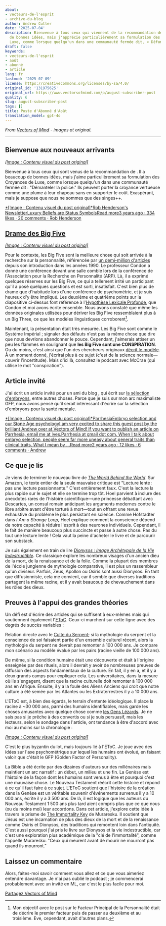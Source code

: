 ```yaml
---
about:
- vecteurs-de-l'esprit
- archive-du-blog
author: Andrew Cutler
date: '2025-07-04'
description: Bienvenue à tous ceux qui viennent de la recommandation de. Il a beaucoup
  de bonnes idées, mais j'apprécie particulièrement sa formulation des Croyances de
  Luxe, comme lorsque quelqu'un dans une communauté fermée dit, « Défunder la pol...
draft: false
keywords:
- vecteurs-de-l'esprit
- août
- abonné
- article
lang: fr
lastmod: '2025-07-09'
license: https://creativecommons.org/licenses/by-sa/4.0/
original_id: '131975625'
original_url: https://www.vectorsofmind.com/p/august-subscriber-post
quality: 6
slug: august-subscriber-post
tags: []
title: Poste d'Abonné d'Août
translation_model: gpt-4o
---
```


*From [Vectors of Mind](https://www.vectorsofmind.com/p/august-subscriber-post) - images at original.*

---

## Bienvenue aux nouveaux arrivants


[*[Image : Contenu visuel du post original]*](https://substackcdn.com/image/fetch/$s_!x939!,f_auto,q_auto:good,fl_progressive:steep/https%3A%2F%2Fsubstack-post-media.s3.amazonaws.com%2Fpublic%2Fimages%2F7be22533-adf1-4663-b1db-5eb047efd701_590x648.png)

Bienvenue à tous ceux qui sont venus de la recommandation de . Il a beaucoup de bonnes idées, mais j'aime particulièrement sa formulation des Croyances de Luxe, comme lorsque quelqu'un dans une communauté fermée dit : "Démanteler la police." Ils peuvent porter la croyance vertueuse comme une plume à leur chapeau sans en supporter le coût. Exaspérant, mais je suppose que nous ne sommes que des singes++.

[*[Image : Contenu visuel du post original]*Rob Henderson's NewsletterLuxury Beliefs are Status SymbolsRead more3 years ago · 334 likes · 20 comments · Rob Henderson](https://www.robkhenderson.com/p/status-symbols-and-the-struggle-for)

## [Drame des Big Five](https://twitter.com/JessieSunPsych/status/1682794801643634689)


[*[Image : Contenu visuel du post original]*](https://substackcdn.com/image/fetch/$s_!-Evu!,f_auto,q_auto:good,fl_progressive:steep/https%3A%2F%2Fsubstack-post-media.s3.amazonaws.com%2Fpublic%2Fimages%2F2fdb2382-1fb1-43c9-9b92-3b58f1d11e86_1200x1346.png)

Pour le contexte, les Big Five sont la meilleure chose qui soit arrivée à la recherche sur la personnalité, référencée par [un demi-million d'articles](https://scholar.google.com/scholar?hl=fr&as_sdt=0%2C5&q=%22big+five%22+personality&btnG=) depuis son introduction dans les années 1990. Le professeur Condon a donné une conférence devant une salle comble lors de la conférence de l'Association pour la Recherche en Personnalité (ARP). Là, il a exprimé quelques réserves sur les Big Five, ce qui a tellement irrité un participant qu'il a posé quelques questions et est sorti, insatisfait. C'est bien plus de drame que d'habitude lors d'une conférence de psychométrie, et je suis heureux d'y être impliqué. Les deuxième et quatrième points sur la diapositive ci-dessus font référence à l'[Hypothèse Lexicale Profonde](https://psycnet.apa.org/record/2023-18692-001), que Condon et moi avons écrite ensemble. Nous avons constaté que même les données originales utilisées pour dériver les Big Five ressemblaient plus à un Big Three, ce que les modèles linguistiques corroborent[^1].

Maintenant, la présentation était très mesurée. Les Big Five sont comme le Système Impérial ; signaler des défauts n'est pas la même chose que dire que nous devrions abandonner le pouce. Cependant, j'aimerais attiser un peu les flammes en soulignant que **les Big Five sont une CONSPIRATION**. Ou du moins, c'est ainsi que l'un des chercheurs originaux [décrit le modèle](https://personalitypsychologypodcast.podbean.com/e/10_jeffmccrae/). À un moment donné, j'écrirai plus à ce sujet (c'est de la science normale—couvrir l'incertitude). Mais d'ici là, consultez le podcast avec McCrae (qui utilise le mot "conspiration").

## Article invité


J'ai écrit un article invité pour un ami du blog , qui écrit sur [la sélection d'embryons](https://www.aporiamagazine.com/p/embryo-selection-healthy-babies-vs), entre autres choses. Parce que je suis sur mon arc maximaliste GFP, nous avons pensé qu'il serait intéressant d'écrire sur la sélection d'embryons pour la santé mentale.

[*[Image : Contenu visuel du post original]*ParrhesiaEmbryo selection and our Stone Age psychologyI am very excited to share this guest post by the brilliant Andrew over at Vectors of Mind! If you want to publish an article on Parrhesia, email me at Ives.Parrhesia at gmail dot com. When I talk about embryo selection, people seem far more uneasy about general traits than clinical traits. What I mean by …Read more2 years ago · 12 likes · 6 comments · Andrew](https://parrhesia.substack.com/p/embryo-selection-and-our-stone-age)

## Ce que je lis


Je viens de terminer le nouveau livre de _[The World Behind the World](https://www.amazon.com/World-Behind-Consciousness-Limits-Science/dp/1982159383)_. Sur Amazon, le texte entier de la seule mauvaise critique est "Lecture lente : pas une lecture passionnante." C'est entièrement faux. C'est la lecture la plus rapide sur le sujet et elle se termine trop tôt. Hoel parvient à inclure des anecdotes rares de l'histoire scientifique—une princesse débattant avec Descartes, un consul romain anticipant les arguments modernes contre le libre arbitre avant d'être torturé à mort—tout en offrant une revue exhaustive du problème le plus persistant en science. Comme Hofstadter dans _I Am a Strange Loop,_ Hoel explique comment la conscience dépend de notre capacité à réduire l'esprit à des neurones individuels. Cependant, il le fait de manière beaucoup plus succincte et passe à autre chose. Pas du tout une lecture lente ! Cela vaut la peine d'acheter le livre et de parcourir son substack.

Je suis également en train de lire _[Dionysos : Image Archétypale de la Vie Indestructible](https://www.amazon.com/Dionysos-Archetypal-Image-Indestructible-Life/dp/0691029156)_**.** Ce classique explore les nombreux visages d'un ancien dieu de la mort, de la renaissance et de la folie. Comme la plupart des membres de l'école jungienne de mythologie comparative, il est plus un rassembleur qu'un diviseur. Parfois, Zeus, Apollon ou Osiris sont aussi Dionysos. En tant que diffusionniste, cela me convient, car il semble que diverses traditions partagent la même racine, et il y avait beaucoup de chevauchement dans les rôles des dieux.

## Preuves à l'appui des grandes théories


Un défi est d'écrire des articles qui se suffisent à eux-mêmes mais qui soutiennent également l'[EToC](https://www.vectorsofmind.com/p/eve-theory-of-consciousness-v2). Ceux-ci marchent sur cette ligne avec des degrés de succès variables :

Relation directe avec le [Culte du Serpent](https://www.vectorsofmind.com/p/the-snake-cult-of-consciousness); si la mythologie du serpent et la conscience de soi faisaient partie d'un ensemble culturel récent, alors la mythologie du serpent ne devrait pas remonter à 100 000 ans. Je compare mon scénario au modèle évalué par les pairs (racine vieille de 100 000 ans).

De même, si la condition humaine était une découverte et était à l'origine enseignée par des rituels, alors il devrait y avoir de nombreuses preuves de diffusion des aspects fondamentaux de la culture. En fait, il y en a, et il y a deux grands camps pour expliquer cela. Les universitaires, dans la mesure où ils s'engagent, disent que la racine culturelle doit remonter à 100 000 ans en Afrique. Ensuite, il y a la foule des Aliens Anciens qui croit que notre culture a été semée par les Atlantes ou les Extraterrestres il y a 10 000 ans.

L'EToC est, à bien des égards, le terrain d'entente idéologique. Il place la racine à ~30 000 ans, parmi des humains identifiables, mais garde les choses amusantes avec quelque chose comme [les Gens Lézards](https://www.vectorsofmind.com/p/the-snake-cult-of-consciousness). Je ne sais pas si je prêche à des convertis ou si je suis persuasif, mais les lecteurs, selon le sondage dans l'article, ont tendance à être d'accord avec moi au moins sur la chronologie :

[*[Image : Contenu visuel du post original]*](https://substackcdn.com/image/fetch/$s_!HsvZ!,f_auto,q_auto:good,fl_progressive:steep/https%3A%2F%2Fsubstack-post-media.s3.amazonaws.com%2Fpublic%2Fimages%2Fb4932b9c-d4f1-466b-a026-9f4eca89da14_1226x860.png)

C'est le plus byzantin du lot, mais toujours lié à l'EToC. Je joue avec des idées sur l'axe psychométrique sur lequel les humains ont évolué, en faisant valoir que c'était le GFP (Golden Factor of Personality).

La Bible a été écrite par des dizaines d'auteurs sur des millénaires mais maintient un arc narratif : un début, un milieu et une fin. La Genèse est l'histoire de la façon dont les humains sont venus à être et pourquoi c'est une mauvaise chose. Le Nouveau Testament réécrit cette histoire et répond à ce qu'il faut faire à ce sujet. L'EToC soutient que l'histoire de la création dans la Genèse est un véritable souvenir d'événements survenus il y a 10 000 ans, écrite il y a 3 500 ans. De là, il est logique que les auteurs du Nouveau Testament 1 500 ans plus tard aient compris plus que ce que nous (ou du moins moi) leur accordons. Dans cet article, j'explore cette idée à travers le prisme de [The Immortality Key](https://www.amazon.com/Immortality-Key-Uncovering-History-Religion/dp/1250207142) de Muraresku. Il soutient que Jésus est une incarnation de plus des dieux de la mort et de la renaissance comme Osiris et Dionysos, des traditions qui remontent loin dans l'antiquité. C'est aussi pourquoi j'ai pris le livre sur Dionysos et la vie indestructible, car c'est une exploration plus académique de la "clé de l'immortalité", comme l'appelle Muraresku. "Ceux qui meurent avant de mourir ne mourront pas quand ils mourront."

## Laissez un commentaire


Alors, faites-moi savoir comment vous allez et ce que vous aimeriez entendre davantage. Je n'ai pas oublié le podcast ; je commencerai probablement avec un invité en ML, car c'est le plus facile pour moi.

[Partagez Vectors of Mind](https://www.vectorsofmind.com/?action=share)

[^1]: Mon objectif avec le post sur le Facteur Principal de la Personnalité était de décrire le premier facteur puis de passer au deuxième et au troisième. Eve, cependant, avait d'autres plans.